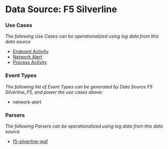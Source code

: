 Data Source: F5 Silverline
==========================

### Use Cases

_The following Use Cases can be operationalized using log data from this data source_

* [Endpoint Activity](usecase_endpoint_activity.md)
* [Network Alert](usecase_network_alert.md)
* [Process Activity](usecase_process_activity.md)


### Event Types

_The following list of Event Types can be generated by Data Source F5 Silverline_F5, and power the use cases above:_

- network-alert


### Parsers

_The following Parsers can be operationalized using log data from this data source_

* [f5-silverline-waf](parserContent_f5-silverline-waf.md)
